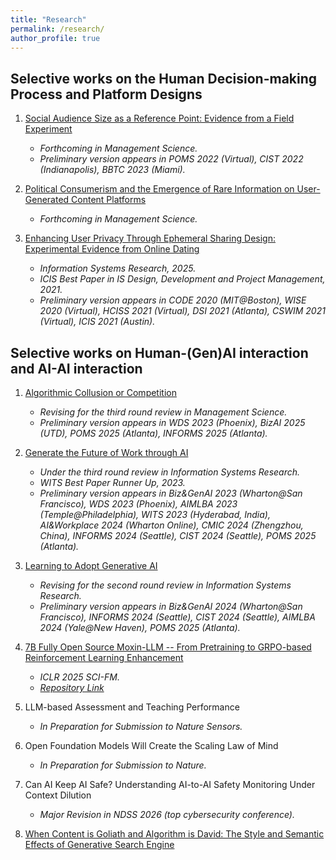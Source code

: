 ```yaml
---
title: "Research"
permalink: /research/
author_profile: true
---
```


## Selective works on the Human Decision-making Process and Platform Designs

1. [Social Audience Size as a Reference Point: Evidence from a Field Experiment](https://pubsonline.informs.org/doi/abs/10.1287/mnsc.2022.03144)
    - *Forthcoming in Management Science.*
    - *Preliminary version appears in POMS 2022 (Virtual), CIST 2022 (Indianapolis), BBTC 2023 (Miami).*

2. [Political Consumerism and the Emergence of Rare Information on User-Generated Content Platforms](https://papers.ssrn.com/sol3/papers.cfm?abstract_id=5237716)
    - *Forthcoming in Management Science.*

3. [Enhancing User Privacy Through Ephemeral Sharing Design: Experimental Evidence from Online Dating](https://pubsonline.informs.org/doi/10.1287/isre.2021.0379)
    - *Information Systems Research, 2025.*
    - *ICIS Best Paper in IS Design, Development and Project Management, 2021.*
    - *Preliminary version appears in CODE 2020 (MIT@Boston), WISE 2020 (Virtual), HCISS 2021 (Virtual), DSI 2021 (Atlanta), CSWIM 2021 (Virtual), ICIS 2021 (Austin).*

## Selective works on Human-(Gen)AI interaction and AI-AI interaction

1. [Algorithmic Collusion or Competition](https://papers.ssrn.com/sol3/papers.cfm?abstract_id=4579458)
    - *Revising for the third round review in Management Science.*
    - *Preliminary version appears in WDS 2023 (Phoenix), BizAI 2025 (UTD), POMS 2025 (Atlanta), INFORMS 2025 (Atlanta).*

2. [Generate the Future of Work through AI](https://papers.ssrn.com/sol3/papers.cfm?abstract_id=4529739)
    - *Under the third round review in Information Systems Research.*
    - *WITS Best Paper Runner Up, 2023.*    
    - *Preliminary version appears in Biz&GenAI 2023 (Wharton@San Francisco), WDS 2023 (Phoenix), AIMLBA 2023 (Temple@Philadelphia), WITS 2023 (Hyderabad, India), AI&Workplace 2024 (Wharton Online), CMIC 2024 (Zhengzhou, China), INFORMS 2024 (Seattle), CIST 2024 (Seattle), POMS 2025 (Atlanta).*

3. [Learning to Adopt Generative AI](https://papers.ssrn.com/sol3/papers.cfm?abstract_id=4990170)
    - *Revising for the second round review in Information Systems Research.*
    - *Preliminary version appears in Biz&GenAI 2024 (Wharton@San Francisco), INFORMS 2024 (Seattle), CIST 2024 (Seattle), AIMLBA 2024 (Yale@New Haven), POMS 2025 (Atlanta).*

4. [7B Fully Open Source Moxin-LLM -- From Pretraining to GRPO-based Reinforcement Learning Enhancement](https://arxiv.org/abs/2412.06845)
    - *ICLR 2025 SCI-FM.*
    - [*Repository Link*](https://github.com/moxin-org/Moxin-LLM)

5. LLM-based Assessment and Teaching Performance
    - *In Preparation for Submission to Nature Sensors.*

6. Open Foundation Models Will Create the Scaling Law of Mind
    - *In Preparation for Submission to Nature.*
 
7. Can AI Keep AI Safe? Understanding AI-to-AI Safety Monitoring Under Context Dilution
    - *Major Revision in NDSS 2026 (top cybersecurity conference).*

8. [When Content is Goliath and Algorithm is David: The Style and Semantic Effects of Generative Search Engine](https://papers.ssrn.com/sol3/papers.cfm?abstract_id=4729503)

